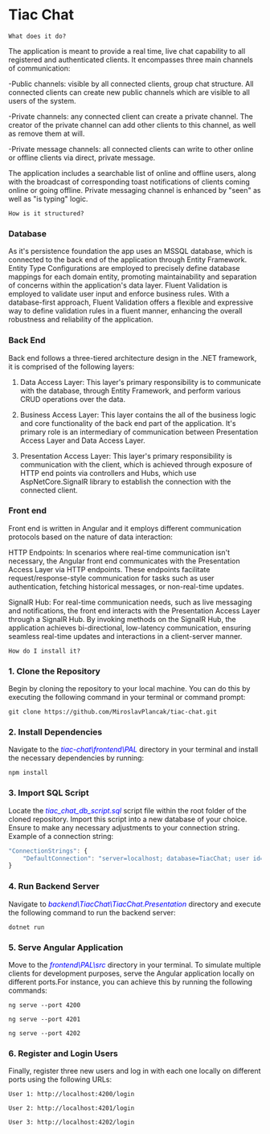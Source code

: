 # Tiac Chat

`What does it do?`

The application is meant to provide a real time, live chat capability to all registered and authenticated clients. It encompasses three main channels of communication: 

-Public channels: visible by all connected clients, group chat structure. All connected clients can create new public channels which are visible to all users of the system.

-Private channels: any connected client can create a private channel. The creator of the private channel can add other clients to this channel, as well as remove them at will.

-Private message channels: all connected clients can write to other online or offline clients via direct, private message.

The application includes a searchable list of online and offline users, along with the broadcast of corresponding toast notifications of clients coming online or going offline. Private messaging channel is enhanced by "seen" as well as "is typing" logic.

`How is it structured?`

### Database

As it's persistence foundation the app uses an MSSQL database, which is connected to the back end of the application through Entity Framework. Entity Type Configurations are employed to precisely define database mappings for each domain entity, promoting maintainability and separation of concerns within the application's data layer. Fluent Validation is employed to validate user input and enforce business rules. With a database-first approach, Fluent Validation offers a flexible and expressive way to define validation rules in a fluent manner, enhancing the overall robustness and reliability of the application.

### Back End

Back end follows a three-tiered architecture design in the .NET framework, it is comprised of the following layers:

1) Data Access Layer: This layer's primary responsibility is to communicate with the database, through Entity Framework, and perform various CRUD operations over the data.

2) Business Access Layer: This layer contains the all of the business logic and core functionality of the back end part of the application. It's primary role is an intermediary of communication between Presentation Access Layer and Data Access Layer.

3) Presentation Access Layer: This layer's primary responsibility is communication with the client, which is achieved through exposure of HTTP end points via controllers and Hubs, which use AspNetCore.SignalR library to establish the connection with the connected client.

### Front end

Front end is written in Angular and it employs different communication protocols based on the nature of data interaction: 

HTTP Endpoints: In scenarios where real-time communication isn't necessary, the Angular front end communicates with the Presentation Access Layer via HTTP endpoints. These endpoints facilitate request/response-style communication for tasks such as user authentication, fetching historical messages, or non-real-time updates.

SignalR Hub: For real-time communication needs, such as live messaging and notifications, the front end interacts with the Presentation Access Layer through a SignalR Hub. By invoking methods on the SignalR Hub, the application achieves bi-directional, low-latency communication, ensuring seamless real-time updates and interactions in a client-server manner.


`How do I install it?`

### 1. Clone the Repository
Begin by cloning the repository to your local machine. You can do this by executing the following command in your terminal or command prompt:

`git clone https://github.com/MiroslavPlancak/tiac-chat.git`

### 2. Install Dependencies
Navigate to the <span style="color:blue;">*tiac-chat\frontend\PAL*</span> directory in your terminal and install the necessary dependencies by running:

`npm install`

### 3. Import SQL Script
Locate the <span style="color:blue;">*tiac_chat_db_script.sql*</span> script file within the root folder of the cloned repository. Import this script into a new database of your choice. Ensure to make any necessary adjustments to your connection string. Example of a connection string:

```typescript
"ConnectionStrings": {
    "DefaultConnection": "server=localhost; database=TiacChat; user id=Miroslav; password=1234; Encrypt=false; TrustServerCertificate=true;"
}
```

### 4. Run Backend Server
Navigate to <span style="color:blue;">*backend\TiacChat\TiacChat.Presentation*</span> directory and execute the following command to run the backend server:

`dotnet run `

### 5. Serve Angular Application
Move to the <span style="color:blue;">*frontend\PAL\src*</span> directory in your terminal. To simulate multiple clients for development purposes, serve the Angular application locally on different ports.For instance, you can achieve this by running the following commands:

`ng serve --port 4200`

`ng serve --port 4201`

`ng serve --port 4202`

### 6. Register and Login Users
Finally, register three new users and log in with each one locally on different ports using the following URLs:

`User 1: http://localhost:4200/login`

`User 2: http://localhost:4201/login`

`User 3: http://localhost:4202/login`
